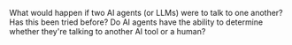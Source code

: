 What would happen if two AI agents (or LLMs) were to talk to one another? Has this been tried before? Do AI agents have the ability to determine whether they're talking to another AI tool or a human?